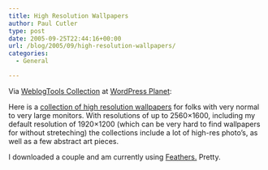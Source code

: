 ```yaml
---
title: High Resolution Wallpapers
author: Paul Cutler
type: post
date: 2005-09-25T22:44:16+00:00
url: /blog/2005/09/high-resolution-wallpapers/
categories:
  - General

---
```

Via [WeblogTools Collection][1] at [WordPress Planet][2]:

Here is a [collection of high resolution wallpapers][3] for folks with very normal to very large monitors. With resolutions of up to 2560&#215;1600, including my default resolution of 1920&#215;1200 (which can be very hard to find wallpapers for without streteching) the collections include a lot of high-res photo&#8217;s, as well as a few abstract art pieces.

I downloaded a couple and am currently using [Feathers.][4] Pretty.

 [1]: http://weblogtoolscollection.com/
 [2]: http://planet.wordpress.org/
 [3]: http://interfacelift.com/wallpaper/resolutions.php?w=2560
 [4]: http://interfacelift.com/wallpaper/details.php?id=309